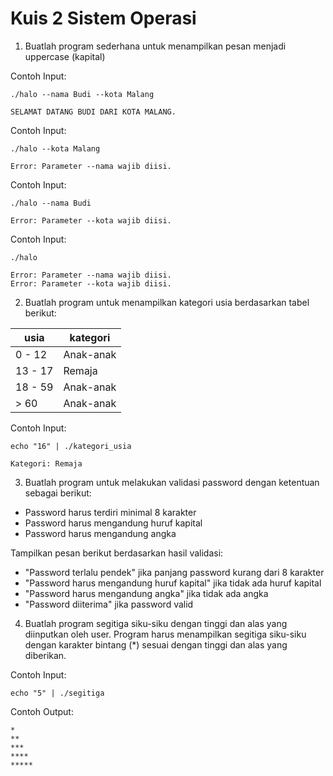 # Kuis 2 Sistem Operasi

1. Buatlah program sederhana untuk menampilkan pesan menjadi uppercase (kapital)

  Contoh Input:
  ```
  ./halo --nama Budi --kota Malang

  SELAMAT DATANG BUDI DARI KOTA MALANG.
  ```

  Contoh Input:
  ```
  ./halo --kota Malang

  Error: Parameter --nama wajib diisi.
  ```

  Contoh Input:
  ```
  ./halo --nama Budi

  Error: Parameter --kota wajib diisi.
  ```

  Contoh Input:
  ```
  ./halo

  Error: Parameter --nama wajib diisi.
  Error: Parameter --kota wajib diisi.
  ```

2. Buatlah program untuk menampilkan kategori usia berdasarkan tabel berikut:

| usia    | kategori  |
| ---     | ---       |
| 0 - 12  | Anak-anak |
| 13 - 17 | Remaja    |
| 18 - 59 | Anak-anak |
| > 60    | Anak-anak |

  Contoh Input:
  ```
  echo "16" | ./kategori_usia

  Kategori: Remaja
  ```

3. Buatlah program untuk melakukan validasi password dengan ketentuan sebagai berikut:
  - Password harus terdiri minimal 8 karakter
  - Password harus mengandung huruf kapital
  - Password harus mengandung angka

  Tampilkan pesan berikut berdasarkan hasil validasi:
  - "Password terlalu pendek" jika panjang password kurang dari 8 karakter
  - "Password harus mengandung huruf kapital" jika tidak ada huruf kapital
  - "Password harus mengandung angka" jika tidak ada angka
  - "Password diiterima" jika password valid

4. Buatlah program segitiga siku-siku dengan tinggi dan alas yang diinputkan oleh user. Program harus menampilkan segitiga siku-siku dengan karakter bintang (*) sesuai dengan tinggi dan alas yang diberikan.

  Contoh Input:
  ```
  echo "5" | ./segitiga
  ```

  Contoh Output:
  ```
  *
  **
  ***
  ****
  *****
  ```
